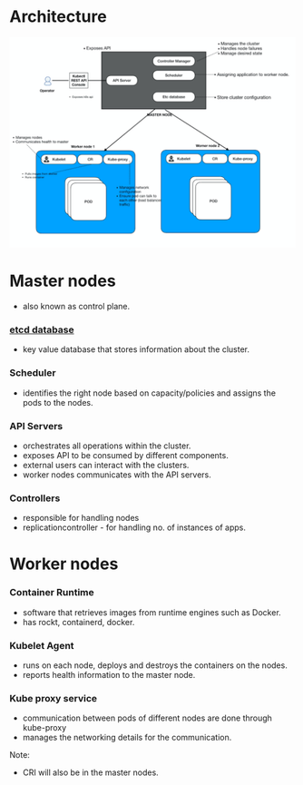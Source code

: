 # Architecture
![](.readme_images/00d924a8.png)

# Master nodes
- also known as control plane. 




### [etcd database](etcd/readme.md)
- key value database that stores information about the cluster. 


### Scheduler
- identifies the right node based on capacity/policies and assigns the pods to the nodes. 

### API Servers
- orchestrates all operations within the cluster. 
- exposes API to be consumed by different components. 
- external users can interact with the clusters. 
- worker nodes communicates with the API servers. 

### Controllers

- responsible for handling nodes 
- replicationcontroller - for handling no. of instances of apps. 

# Worker nodes
### Container Runtime
- software that retrieves images from runtime engines such as Docker. 
- has rockt, containerd, docker. 

### Kubelet Agent
- runs on each node, deploys and destroys the containers on the nodes. 
- reports health information to the master node. 

### Kube proxy service
- communication between pods of different nodes are done through kube-proxy
- manages the networking details for the communication. 




Note:
- CRI will also be in the master nodes. 

